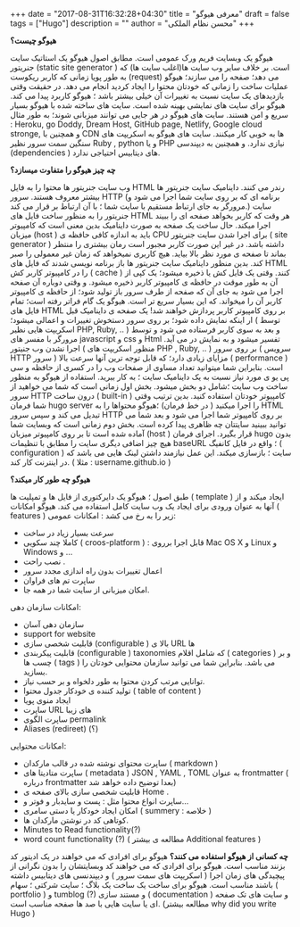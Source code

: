 +++
date = "2017-08-31T16:32:28+04:30"
title = "معرفی هیوگو"
draft = false
tags = ["Hugo"]
description = ""
author = "محسن نظام الملکی"
+++

**هیوگو چیست؟**


هیوگو یک وبسایت فریم ورک عمومی است. مطابق اصول هیوگو یک استاتیک سایت جنریتور (static site generator ) است.
بر خلاف سایر وب سایت ها(اغلب سایت ها) که به طور پویا زمانی که کاربر ریکوست (request) می دهد؛ صفحه را می سازند؛ هیوگو عملیات ساخت را زمانی که خودتان محتوا را ایجاد کردید انجام می دهد. در حقیقت وقتی بازدیدهای یک سایت نسبت به تغییرات آن خیلی بیشتر باشد ؛ هیوگو کاربرد پیدا می کند. هیوگو برای سایت های نمایشی بهینه شده است.
سایت های ساخته شده با هیوگو بسیار سریع و امن هستند. سایت های هیوگو در هر جایی می توانند میزبانی شوند؛ به طور مثال : Heroku, go Doddy, Dream Host, GitHub page, Netlify, Google cloud stronge, و همچنین با CDN ها به خوبی کار میکنند. سایت های هیوگو به اسکریپت های سنگین سمت سرور نظیر Ruby , python و یا PHP نیازی ندارد. و همچنین به دیپندسی (dependencies ) های دیتابیس احتیاجی ندارد.

**چه چیز هیوگو را متفاوت میسازد؟**

وب سایت جنریتور ها محتوا را به فایل HTML رندر می کنند. داینامیک سایت جنریتور ها بیشتر معروف هستند. سرور HTTP (برنامه ای که بر روی سایت شما اجرا می شود و مرورگر به جای ارتباط مستقیم با سایت شما ؛ با آن ارتباط بر قرار می کند.) سایت جنریتور را به منظور ساخت فایل های HTML هر وقت که کاربر بخواهد صفحه ای را ببیند اجرا میکند.
حال ساخت یک صفحه به صورت داینامیک بدین معنی است که کامپیوتر میزبان (host )  باید به اندازه کافی حافظه ی  CPU برای اجرا شدن سایت جنریتور ( site generator ) داشته باشد. در غیر این صورت کاربر مجبور است رمان بیشتری را منتظر بماند تا صفحه ی مورد نظر بالا بیاید.
هیچ کاربری نمیخواهد که زمان غیر معمولی را صبر کند. بدین منظور داینامیک سایت جنریتور ها باز برنامه نویسی شدند که فایل های HTML  را در کامپیوتر کاربر کش ( cache ) کنند. وقتی یک فایل کش یا ذخیره میشود؛‌ یک کپی از آن به طور موقت در حافظه ی کامپیوتر کاربر ذخیره میشود. و وقتی دوباره آن صفحه اجرا می شود به جای آن که صفحه از طرف سرور باز تولید شود؛ از حافظه ی کامپیوتر کاربر آن را میخواند. که این بسیار سریع تر است.
هیوگو یک گام فراتر رفته است؛ تمام فایل های HTML بر روی کامپیوتر کاربر پردازش خواهند شد!
یک صفحه ی داینامیک قبل ار اینکه نمایش داده شود؛ بر روی سرور دستخوش تغییرات و اعمالی میشود؛ ( توسط اسکریپت هایی نظیر PHP, Ruby, .. ) و بعد به سوی کاربر فرستاده می شود و توسط مرورگر با مفسر های javascript  و css  و Html تفسیر میشود و به نمایش در می آید.
اجرا نشدن وب جنیتور ( منظور اسکریپت های PHP , Ruby, .. ) بر روی سرور ( سرویس HTTP سرور ) مزایای زیادی دارد؛ که قابل توجه ترین آنها سرعت بالا ( performance ) است. بنابراین شما میتوانید تعداد مساوی از صفحات وب را در کسری از حافظه و سی پی یو ی مورد نیاز نسبت به یک داینامیک سایت ؛ به کار ببرید.
استفاده از هیوگو به منظور ساخت وب سایت ؛‌شامل دو بخش میشود. بخش اول زمانی است که شما می خواهید از سرور HTTP درون ساخت ( built-in ) کامپیوتر خودتان استفاده کنید. بدین ترتیب وقتی شما فرمان hugo server را اجرا میکنید ( در خط فرمان) ؛‌هیوگو محتواها را به HTML تبدیل می کند و سپس سرور HTTP بر روی کامپیوتر شما اجرا می شود و بعد شما می توانید ببینید سایتتان چه ظاهری پیدا کرده است.
بخش دوم زمانی است که وبسایت شما آماده شده است تا بر روی کامپیوتر میزبان (host ) قرار بگیرد. اجرای فرمان hugo  بدون هیچ چیز اضافی دیگری سایت را مطابق با تنظیمات baseURL ؛‌ واقع در فایل کانفیگ ( configuration ) سایت ؛‌ بازسازی میکند. این عمل نیازمند داشتن لینک هایی می باشد که در اینترنت کار کند.
( مثلا : username.github.io )

**هیوگو چه طور کار میکند؟**

طبق اصول ؛ هیوگو یک دایرکتوری از فایل ها و تمپلیت ها ( template ) ایجاد میکند و از آنها به عنوان ورودی برای ایجاد یک وب سایت کامل استفاده می کند.
هیوگو امکانات ( features ) زیر را به رخ می کشد :
امکانات عمومی:

* سرعت بسیار زیاد در ساخت
* کاملا چند سکویی ( croos-platform ) : قابل اجرا برروی Mac OS X و Linux و Windows و …
* نصب راحت .
* اعمال تغییرات بدون راه اندازی مجدد سرور
* ساپرت تم های فراوان
* امکان میزبانی از سایت شما در همه جا.

امکانات سازمان دهی:

* سازمان دهی آسان
* support for website
* قابلیت شخصی سازی (configurable ) بالا ی URL ها
* قابلیت پیکربندی (configurable ) taxonomies که شامل اقلام ( categories ) و بر چسب ها ( tags ) می باشد. بنابراین شما می توانید سازمان محتوایی خودتان را بسازید.
* توانایی مرتب کردن محتوا به طور دلخواه و بر حسب نیاز.
* تولید کننده ی خودکار جدول محتوا ( table of content )
* ایجاد منوی پویا
* ساپرت URL های زیبا
* ساپرت الگوی permalink
* Aliases (redireet) (؟)

امکانات محتوایی:

* ساپرت محتوای نوشته شده در قالب مارکدان ( markdown )
* ساپرت متادیتا های ( metadata ) JSON , YAML , TOML به عنوان frontmatter ( درباره frontmatter بعدا توضیح داده خواهد شد)
* قابلیت شخصی سازی بالای صفحه ی Home .
* ساپرت انواع محتوا مثل : پست و سایدبار و فوتر و…
* امکان ایجاد خودکار یا دستی سامری ( summery : خلاصه )
* کوتاهی کد در نوشتن مارکدان ها.
* Minutes to Read  functionality(?)
* word count functionality (?)
( مطالعه ی بیشتر Additional features )

**چه کسانی از هیوگو استفاده می کنند؟**
هیوگو برای افرادی که می خواهند در یک ادیتور کد بزنند مناسب است.
هیوگو برای افرادی که می خواهند کد وبسایتشان را بدون نگرانی از پیچیدگی های زمان اجرا ( اسکریپت های سمت سرور ) و دیپندنسی های دیتابیس داشته باشند مناسب است.
هیوگو برای ساخت یک ساخت یک بلاگ ؛‌ سایت شرکتی ؛‌ سهام ( portfolio ) و tumblog (?)  و مستند سازی ( documentation ) و سایت های تک صفحه ای یا سایت هایی با صد ها صفحه مناسب است.
(مطالعه بیشتر why did you write Hugo )
